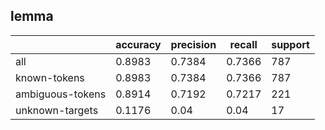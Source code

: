 
## lemma

|                  | accuracy | precision | recall | support |
|------------------|----------|-----------|--------|---------|
| all              | 0.8983   | 0.7384    | 0.7366 | 787     |
| known-tokens     | 0.8983   | 0.7384    | 0.7366 | 787     |
| ambiguous-tokens | 0.8914   | 0.7192    | 0.7217 | 221     |
| unknown-targets  | 0.1176   | 0.04      | 0.04   | 17      |

